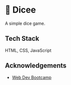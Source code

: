 
# 🎲 Dicee

A simple dice game.


## Tech Stack

HTML, CSS, JavaScript

## Acknowledgements

 - [Web Dev Bootcamp](https://www.udemy.com/course/the-complete-web-development-bootcamp)

